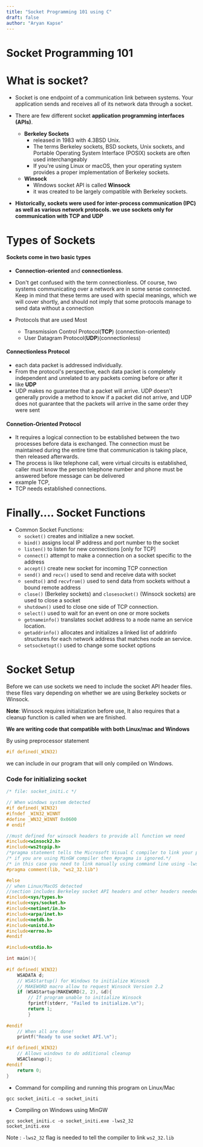 ```yaml
---
title: "Socket Programming 101 using C"
draft: false
author: "Aryan Kapse"
---
```


# Socket Programming 101


# What is socket?

- Socket is one endpoint of a communication link between systems. Your application sends and receives all of its network data through a socket.

- There are few different socket **application programming interfaces (APIs)**.
  - **Berkeley Sockets**
    - released in 1983 with 4.3BSD Unix.
    - The terms Berkeley sockets, BSD sockets, Unix sockets, and Portable Operating System Interface (POSIX) sockets are often used interchangeably
    - If you're using Linux or macOS, then your operating system provides a proper implementation of Berkeley sockets.
  - **Winsock**
    - Windows socket API is called **Winsock**
    - it was created to be largely compatible with Berkeley sockets.


- **Historically, sockets were used for inter-process communication (IPC) as well as various network protocols. we use sockets only for communication with TCP and UDP**

# Types of Sockets

#### Sockets come in two basic types
- **Connection-oriented** and **connectionless**.

- Don't get confused with the term connectionless. Of course, two systems communicating over a network are in some sense connected. Keep in mind that these terms are used with special meanings, which we will cover shortly, and should not imply that some protocols manage to send data without a connection

- Protocols that are used Most
	- Transmission Control Protocol(**TCP**) (connection-oriented)
	- User Datagram Protocol(**UDP**)(connectionless)


#### Connectionless Protocol
- each data packet is addressed individually.
- From the protocol's perspective, each data packet is completely independent and unrelated to any packets coming before or after it
- like **UDP**
- UDP makes no guarantee that a packet will arrive. UDP doesn't generally provide a method to know if a packet did not arrive, and UDP does not guarantee that the packets will arrive in the same order they were sent

#### Connetion-Oriented Protocol
- It requires a logical connection to be established between the two processes before data is exchanged. The connection must be maintained during the entire time that communication is taking place, then released afterwards.
- The process is like telephone call, were virtual circuits is established, caller must know the person telephone number and phone must be answered before message can be delivered
- example TCP, 
- TCP needs established connections.

# Finally.... Socket Functions

- Common Socket Functions:
	- `socket()` creates and initialize a new socket.
	- `bind()` assigns local IP address and port number to the socket
	- `listen()` to listen for new connections [only for TCP]
	- `connect()` attempt to make a connection on a socket specific to the address
	- `accept()` create new socket for incoming TCP connection
	- `send()` and `recv()` used to send and receive data with socket
	- `sendto()` and `recvfrom()` used to send data from sockets without a bound remote address
	- `close()` (Berkeley sockets) and `closesocket()` (Winsock sockets) are used to close a socket
	- `shutdown()` used to close one side of TCP connection.
	- `select()` used to wait for an event on one or more sockets
	- `getnameinfo()` translates socket address to a node name an service location.
	- `getaddrinfo()` allocates and initializes a linked list of addrinfo structures for each network address that matches node an service.
	- `setsocketopt()` used to change some socket options

# Socket Setup

Before we can use sockets we need to include the socket API header files. these files vary depending on whether we are using Berkeley sockets or Winsock. 

**Note**: Winsock requires initialization before use, It also requires that a cleanup function is called when we are finished.

**We are writing code that compatible with both Linux/mac and Windows**

By using preprocessor statement 
```c
#if defined(_WIN32)
```
we can include in our program that will only compiled on Windows.

### Code for initializing socket

```c
/* file: socket_initi.c */

// When windows system detected
#if defined(_WIN32)
#ifndef _WIN32_WINNT
#define _WN32_WINNT 0x0600
# endif

//must defined for winsock headers to provide all function we need
#include<winsock2.h>
#include<ws2tcpip.h>
/*pragma statement tells the Microsoft Visual C compiler to link your program with Winsock Library ws2_32.lib*/
/* if you are using MinGW compiler then #pragma is ignored.*/
/* in this case you need to link manually using command line using -lws2_32*/
#pragma comment(lib, "ws2_32.lib")

#else
// when Linux/MacOS detected
//section includes Berkeley socket API headers and other headers needed for this platform
#include<sys/types.h>
#include<sys/socket.h>
#include<netinet/in.h>
#include<arpa/inet.h>
#include<netdb.h>
#include<unistd.h>
#include<errno.h>
#endif

#include<stdio.h>

int main(){
	
#if defined(_WIN32)
	WSADATA d;
	// WSAStartup() for Windows to initialize Winsock
	// MAKEWORD macro allow to request Winsock Version 2.2
	if (WSAStartup(MAKEWORD(2, 2), &d){			
		// If program unable to initialize Winsock
		fprintf(stderr, "Failed to initialize.\n");
		return 1;
		}
	
#endif
	// When all are done!
	printf("Ready to use socket API.\n");

#if defined(_WIN32)
	// Allows windows to do additional cleanup
	WSACleanup();
#endif
	return 0;
}
```

- Command for compiling and running this program on Linux/Mac
```console
gcc socket_initi.c -o socket_initi
```
- Compiling on Windows using MinGW
```console
gcc socket_initi.c -o socket_initi.exe -lws2_32
socket_initi.exe
```
Note : `-lws2_32` flag is needed to tell the compiler to link `ws2_32.lib`


